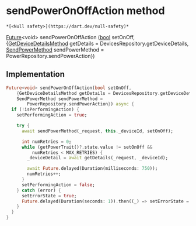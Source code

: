 


# sendPowerOnOffAction method




    *[<Null safety>](https://dart.dev/null-safety)*




[Future](https://api.flutter.dev/flutter/dart-async/Future-class.html)&lt;void> sendPowerOnOffAction
([bool](https://api.flutter.dev/flutter/dart-core/bool-class.html) setOnOff, {[GetDeviceDetailsMethod](../../providers_power_trait_provider/GetDeviceDetailsMethod.md) getDetails = DevicesRepository.getDeviceDetails, [SendPowerMethod](../../providers_power_trait_provider/SendPowerMethod.md) sendPowerMethod = PowerRepository.sendPowerAction})








## Implementation

```dart
Future<void> sendPowerOnOffAction(bool setOnOff,
    {GetDeviceDetailsMethod getDetails = DevicesRepository.getDeviceDetails,
    SendPowerMethod sendPowerMethod =
        PowerRepository.sendPowerAction}) async {
  if (!isPerformingAction) {
    setPerformingAction = true;

    try {
      await sendPowerMethod(_request, this._deviceId, setOnOff);

      int numRetries = 0;
      while (getPowerTrait()?.state.value != setOnOff &&
          numRetries < MAX_RETRIES) {
        _deviceDetail = await getDetails(_request, _deviceId);

        await Future.delayed(Duration(milliseconds: 750));
        numRetries++;
      }
      setPerformingAction = false;
    } catch (error) {
      setErrorState = true;
      Future.delayed(Duration(seconds: 1)).then((_) => setErrorState = false);
    }
  }
}
```







